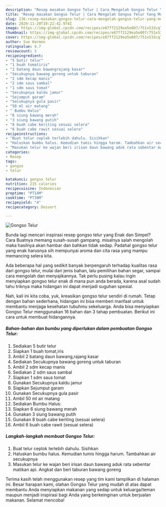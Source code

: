```yaml
---
description: "Resep masakan Gongso Telur | Cara Mengolah Gongso Telur Yang Mudah Dan Praktis"
title: "Resep masakan Gongso Telur | Cara Mengolah Gongso Telur Yang Mudah Dan Praktis"
slug: 136-resep-masakan-gongso-telur-cara-mengolah-gongso-telur-yang-mudah-dan-praktis
date: 2020-11-20T10:22:42.974Z
image: https://img-global.cpcdn.com/recipes/e87ff2129ea5e807/751x532cq70/gongso-telur-foto-resep-utama.jpg
thumbnail: https://img-global.cpcdn.com/recipes/e87ff2129ea5e807/751x532cq70/gongso-telur-foto-resep-utama.jpg
cover: https://img-global.cpcdn.com/recipes/e87ff2129ea5e807/751x532cq70/gongso-telur-foto-resep-utama.jpg
author: Sue Harmon
ratingvalue: 4.7
reviewcount: 3
recipeingredient:
- "5 butir telur"
- "1 buah tomatiris"
- "2 batang daun bawangrajang kasar"
- "Secukupnya bawang goreng untuk taburan"
- "2 sdm kecap manis"
- "2 sdm saus sambal"
- "1 sdm saus tomat"
- "Secukupnya kaldu jamur"
- "Sejumput garam"
- "Secukupnya gula pasir"
- "50 ml air matang"
- " Bumbu Halus"
- "6 siung bawang merah"
- "3 siung bawang putih"
- "8 buah cabe keriting sesuai selera"
- "6 buah cabe rawit sesuai selera"
recipeinstructions:
- "Buat telur ceplok terlebih dahulu. Sisihkan"
- "Haluskan bumbu halus. Kemudian tumis hingga harum. Tambahkan air secukupnya"
- "Masukan telur ke wajan beri irisan daun bawang aduk rata sebentar matikan api. Angkat dan beri taburan bawang goreng"
categories:
- Resep
tags:
- gongso
- telur

katakunci: gongso telur 
nutrition: 215 calories
recipecuisine: Indonesian
preptime: "PT14M"
cooktime: "PT30M"
recipeyield: "4"
recipecategory: Dessert

---
```



![Gongso Telur](https://img-global.cpcdn.com/recipes/e87ff2129ea5e807/751x532cq70/gongso-telur-foto-resep-utama.jpg)

Bunda lagi mencari inspirasi resep gongso telur yang Enak dan Simpel? Cara Buatnya memang susah-susah gampang. misalnya salah mengolah maka hasilnya akan hambar dan bahkan tidak sedap. Padahal gongso telur yang enak harusnya sih mempunyai aroma dan cita rasa yang mampu memancing selera kita.

Ada beberapa hal yang sedikit banyak berpengaruh terhadap kualitas rasa dari gongso telur, mulai dari jenis bahan, lalu pemilihan bahan segar, sampai cara mengolah dan menyajikannya. Tak perlu pusing kalau ingin menyiapkan gongso telur enak di mana pun anda berada, karena asal sudah tahu triknya maka hidangan ini dapat menjadi suguhan spesial.




Nah, kali ini kita coba, yuk, kreasikan gongso telur sendiri di rumah. Tetap dengan bahan sederhana, hidangan ini bisa memberi manfaat untuk membantu menjaga kesehatan tubuhmu sekeluarga. Anda bisa menyiapkan Gongso Telur menggunakan 16 bahan dan 3 tahap pembuatan. Berikut ini cara untuk membuat hidangannya.

<!--inarticleads1-->

##### Bahan-bahan dan bumbu yang diperlukan dalam pembuatan Gongso Telur:

1. Sediakan 5 butir telur
1. Siapkan 1 buah tomat,iris
1. Ambil 2 batang daun bawang,rajang kasar
1. Sediakan Secukupnya bawang goreng untuk taburan
1. Ambil 2 sdm kecap manis
1. Sediakan 2 sdm saus sambal
1. Siapkan 1 sdm saus tomat
1. Gunakan Secukupnya kaldu jamur
1. Siapkan Sejumput garam
1. Gunakan Secukupnya gula pasir
1. Ambil 50 ml air matang
1. Sediakan  Bumbu Halus:
1. Siapkan 6 siung bawang merah
1. Gunakan 3 siung bawang putih
1. Gunakan 8 buah cabe keriting (sesuai selera)
1. Ambil 6 buah cabe rawit (sesuai selera)




<!--inarticleads2-->

##### Langkah-langkah membuat Gongso Telur:

1. Buat telur ceplok terlebih dahulu. Sisihkan
1. Haluskan bumbu halus. Kemudian tumis hingga harum. Tambahkan air secukupnya
1. Masukan telur ke wajan beri irisan daun bawang aduk rata sebentar matikan api. Angkat dan beri taburan bawang goreng




Terima kasih telah menggunakan resep yang tim kami tampilkan di halaman ini. Besar harapan kami, olahan Gongso Telur yang mudah di atas dapat membantu Anda menyiapkan makanan yang sedap untuk keluarga/teman maupun menjadi inspirasi bagi Anda yang berkeinginan untuk berjualan makanan. Selamat mencoba!
